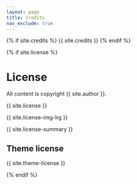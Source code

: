 ```yaml
---
layout: page
title: Credits
nav_exclude: true
---
```


{% if site.credits %}
{{ site.credits }}
{% endif %}

{% if site.license %}
# License

All content is copyright {{ site.author }}.

{{ site.license }}

{{ site.license-img-lrg }}

{{ site.license-summary }}

## Theme license

{{ site.theme-license }}

{% endif %}